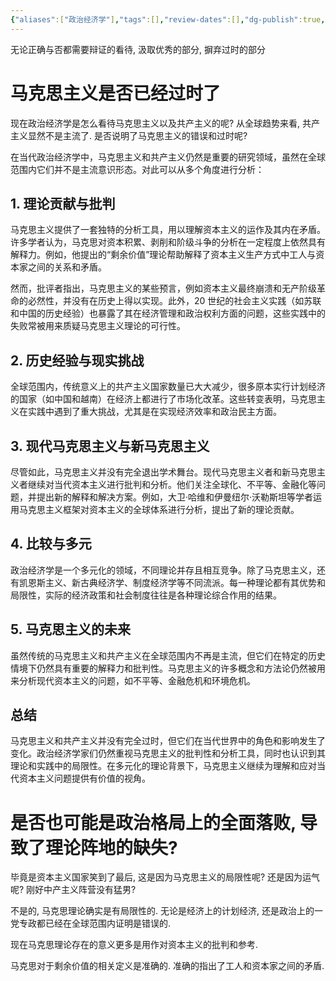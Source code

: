 ```yaml
---
{"aliases":["政治经济学"],"tags":[],"review-dates":[],"dg-publish":true,"date-created":"2024-06-17-Mon, 10:31:43 am","date-modified":"2024-06-17-Mon, 10:37:44 am","permalink":"/singularity/world-view/political-economy/","dgPassFrontmatter":true}
---
```



无论正确与否都需要辩证的看待, 汲取优秀的部分, 摒弃过时的部分

# 马克思主义是否已经过时了

 现在政治经济学是怎么看待马克思主义以及共产主义的呢? 从全球趋势来看, 共产主义显然不是主流了. 是否说明了马克思主义的错误和过时呢?

在当代政治经济学中，马克思主义和共产主义仍然是重要的研究领域，虽然在全球范围内它们并不是主流意识形态。对此可以从多个角度进行分析：

## 1. 理论贡献与批判

马克思主义提供了一套独特的分析工具，用以理解资本主义的运作及其内在矛盾。许多学者认为，马克思对资本积累、剥削和阶级斗争的分析在一定程度上依然具有解释力。例如，他提出的“剩余价值”理论帮助解释了资本主义生产方式中工人与资本家之间的关系和矛盾。

然而，批评者指出，马克思主义的某些预言，例如资本主义最终崩溃和无产阶级革命的必然性，并没有在历史上得以实现。此外，20 世纪的社会主义实践（如苏联和中国的历史经验）也暴露了其在经济管理和政治权利方面的问题，这些实践中的失败常被用来质疑马克思主义理论的可行性。

## 2. 历史经验与现实挑战

全球范围内，传统意义上的共产主义国家数量已大大减少，很多原本实行计划经济的国家（如中国和越南）在经济上都进行了市场化改革。这些转变表明，马克思主义在实践中遇到了重大挑战，尤其是在实现经济效率和政治民主方面。

## 3. 现代马克思主义与新马克思主义

尽管如此，马克思主义并没有完全退出学术舞台。现代马克思主义者和新马克思主义者继续对当代资本主义进行批判和分析。他们关注全球化、不平等、金融化等问题，并提出新的解释和解决方案。例如，大卫·哈维和伊曼纽尔·沃勒斯坦等学者运用马克思主义框架对资本主义的全球体系进行分析，提出了新的理论贡献。

## 4. 比较与多元

政治经济学是一个多元化的领域，不同理论并存且相互竞争。除了马克思主义，还有凯恩斯主义、新古典经济学、制度经济学等不同流派。每一种理论都有其优势和局限性，实际的经济政策和社会制度往往是各种理论综合作用的结果。

## 5. 马克思主义的未来

虽然传统的马克思主义和共产主义在全球范围内不再是主流，但它们在特定的历史情境下仍然具有重要的解释力和批判性。马克思主义的许多概念和方法论仍然被用来分析现代资本主义的问题，如不平等、金融危机和环境危机。

## 总结

马克思主义和共产主义并没有完全过时，但它们在当代世界中的角色和影响发生了变化。政治经济学家们仍然重视马克思主义的批判性和分析工具，同时也认识到其理论和实践中的局限性。在多元化的理论背景下，马克思主义继续为理解和应对当代资本主义问题提供有价值的视角。

# 是否也可能是政治格局上的全面落败, 导致了理论阵地的缺失?

毕竟是资本主义国家笑到了最后, 这是因为马克思主义的局限性呢? 还是因为运气呢? 刚好中产主义阵营没有猛男?

不是的, 马克思理论确实是有局限性的. 无论是经济上的计划经济, 还是政治上的一党专政都已经在全球范围内证明是错误的.

现在马克思理论存在的意义更多是用作对资本主义的批判和参考.

马克思对于剩余价值的相关定义是准确的. 准确的指出了工人和资本家之间的矛盾.
